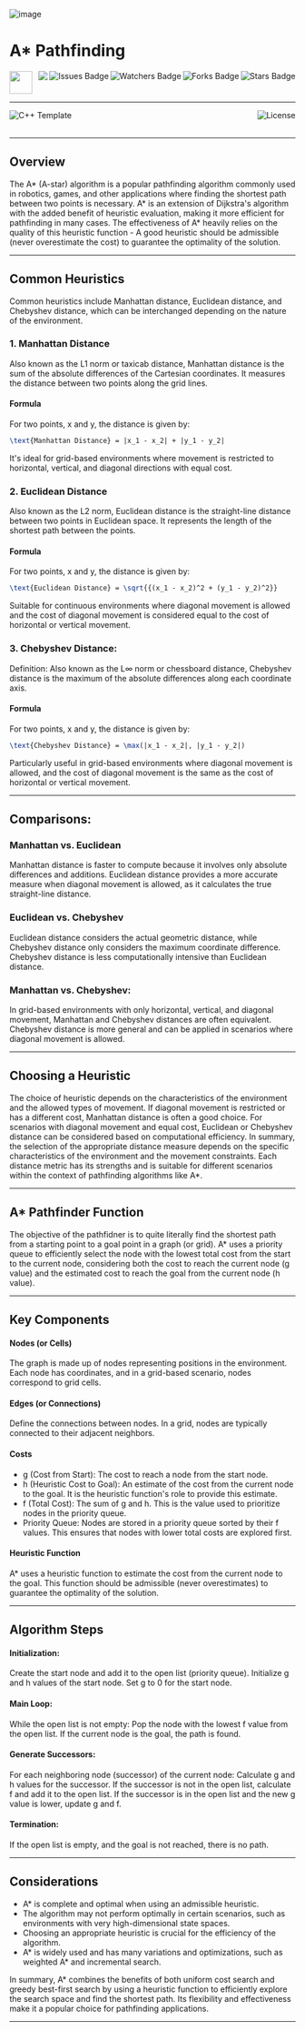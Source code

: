 ![image](https://upload.wikimedia.org/wikipedia/commons/9/98/AstarExampleEn.gif)

# A* Pathfinding

<!-- Header Start -->
<a href = "https://learn.microsoft.com/en-us/cpp/cpp-language"> <img height="40" img width="40" src="https://cdn.simpleicons.org/c++"> </a>
<img align="right" alt="Stars Badge" src="https://img.shields.io/github/stars/jdsherbert/A-Star-Pathfinding?label=%E2%AD%90"/>
<img align="right" alt="Forks Badge" src="https://img.shields.io/github/forks/jdsherbert/A-Star-Pathfinding?label=%F0%9F%8D%B4"/>
<img align="right" alt="Watchers Badge" src="https://img.shields.io/github/watchers/jdsherbert/A-Star-Pathfinding?label=%F0%9F%91%81%EF%B8%8F"/>
<img align="right" alt="Issues Badge" src="https://img.shields.io/github/issues/jdsherbert/A-Star-Pathfinding?label=%E2%9A%A0%EF%B8%8F"/>
<img align="right" src="https://hits.seeyoufarm.com/api/count/incr/badge.svg?url=https%3A%2F%2Fgithub.com%2FJDSherbert%2FA-Star-Pathfinding%2Fhit-counter%2FREADME&count_bg=%2379C83D&title_bg=%23555555&labelColor=0E1128&title=🔍&style=for-the-badge">
<!-- Header End --> 

-----------------------------------------------------------------------

<a href=""> 
  <img align="left" alt="C++ Template" src="https://img.shields.io/badge/Algorithm%20Implementation-black?style=for-the-badge&logo=cpp&logoColor=white&color=black&labelColor=black"> </a>
  
<a href="https://choosealicense.com/licenses/mit/"> 
  <img align="right" alt="License" src="https://img.shields.io/badge/License%20:%20MIT-black?style=for-the-badge&logo=mit&logoColor=white&color=black&labelColor=black"> </a>
  
<br></br>

-----------------------------------------------------------------------

## Overview

The A* (A-star) algorithm is a popular pathfinding algorithm commonly used in robotics, games, and other applications where finding the shortest path between two points is necessary. A* is an extension of Dijkstra's algorithm with the added benefit of heuristic evaluation, making it more efficient for pathfinding in many cases.
The effectiveness of A* heavily relies on the quality of this heuristic function -
A good heuristic should be admissible (never overestimate the cost) to guarantee the optimality of the solution.

-----------------------------------------------------------------------

## Common Heuristics

Common heuristics include Manhattan distance, Euclidean distance, and Chebyshev distance, which can be interchanged depending on the nature of the environment.

### 1. Manhattan Distance
Also known as the L1 norm or taxicab distance, Manhattan distance is the sum of the absolute differences of the Cartesian coordinates. It measures the distance between two points along the grid lines.

#### Formula 
For two points, x and y, the distance is given by:
```latex
\text{Manhattan Distance} = |x_1 - x_2| + |y_1 - y_2|
```

It's ideal for grid-based environments where movement is restricted to horizontal, vertical, and diagonal directions with equal cost.

### 2. Euclidean Distance
Also known as the L2 norm, Euclidean distance is the straight-line distance between two points in Euclidean space. 
It represents the length of the shortest path between the points.

#### Formula 
For two points, x and y, the distance is given by:
```latex
\text{Euclidean Distance} = \sqrt{{(x_1 - x_2)^2 + (y_1 - y_2)^2}}
```

Suitable for continuous environments where diagonal movement is allowed and the cost of diagonal movement is considered equal to the cost of horizontal or vertical movement.

### 3. Chebyshev Distance:
Definition: Also known as the L∞ norm or chessboard distance, Chebyshev distance is the maximum of the absolute differences along each coordinate axis.

#### Formula 
For two points, x and y, the distance is given by:
```latex
\text{Chebyshev Distance} = \max(|x_1 - x_2|, |y_1 - y_2|)
```

Particularly useful in grid-based environments where diagonal movement is allowed, and the cost of diagonal movement is the same as the cost of horizontal or vertical movement.

-----------------------------------------------------------------------

## Comparisons:

### Manhattan vs. Euclidean
Manhattan distance is faster to compute because it involves only absolute differences and additions.
Euclidean distance provides a more accurate measure when diagonal movement is allowed, as it calculates the true straight-line distance.

### Euclidean vs. Chebyshev
Euclidean distance considers the actual geometric distance, while Chebyshev distance only considers the maximum coordinate difference.
Chebyshev distance is less computationally intensive than Euclidean distance.

### Manhattan vs. Chebyshev:
In grid-based environments with only horizontal, vertical, and diagonal movement, Manhattan and Chebyshev distances are often equivalent.
Chebyshev distance is more general and can be applied in scenarios where diagonal movement is allowed.

-----------------------------------------------------------------------

## Choosing a Heuristic

The choice of heuristic depends on the characteristics of the environment and the allowed types of movement.
If diagonal movement is restricted or has a different cost, Manhattan distance is often a good choice.
For scenarios with diagonal movement and equal cost, Euclidean or Chebyshev distance can be considered based on computational efficiency.
In summary, the selection of the appropriate distance measure depends on the specific characteristics of the environment and the movement constraints. Each distance metric has its strengths and is suitable for different scenarios within the context of pathfinding algorithms like A*.

-----------------------------------------------------------------------

## A* Pathfinder Function

The objective of the pathfidner is to quite literally find the shortest path from a starting point to a goal point in a graph (or grid).
A* uses a priority queue to efficiently select the node with the lowest total cost from the start to the current node, considering both the cost to reach the current node (g value) and the estimated cost to reach the goal from the current node (h value).

-----------------------------------------------------------------------

## Key Components

#### Nodes (or Cells)
The graph is made up of nodes representing positions in the environment. Each node has coordinates, and in a grid-based scenario, nodes correspond to grid cells.

#### Edges (or Connections)
Define the connections between nodes. In a grid, nodes are typically connected to their adjacent neighbors.

#### Costs
- g (Cost from Start): The cost to reach a node from the start node.
- h (Heuristic Cost to Goal): An estimate of the cost from the current node to the goal. It is the heuristic function's role to provide this estimate.
- f (Total Cost): The sum of g and h. This is the value used to prioritize nodes in the priority queue.
- Priority Queue: Nodes are stored in a priority queue sorted by their f values. This ensures that nodes with lower total costs are explored first.

#### Heuristic Function 
A* uses a heuristic function to estimate the cost from the current node to the goal. This function should be admissible (never overestimates) to guarantee the optimality of the solution.

-----------------------------------------------------------------------

## Algorithm Steps

#### Initialization:
Create the start node and add it to the open list (priority queue).
Initialize g and h values of the start node.
Set g to 0 for the start node.

#### Main Loop:
While the open list is not empty:
Pop the node with the lowest f value from the open list.
If the current node is the goal, the path is found.

#### Generate Successors:
For each neighboring node (successor) of the current node:
Calculate g and h values for the successor.
If the successor is not in the open list, calculate f and add it to the open list.
If the successor is in the open list and the new g value is lower, update g and f.

#### Termination:
If the open list is empty, and the goal is not reached, there is no path.

-----------------------------------------------------------------------

## Considerations
- A* is complete and optimal when using an admissible heuristic.
- The algorithm may not perform optimally in certain scenarios, such as environments with very high-dimensional state spaces.
- Choosing an appropriate heuristic is crucial for the efficiency of the algorithm.
- A* is widely used and has many variations and optimizations, such as weighted A* and incremental search.

In summary, A* combines the benefits of both uniform cost search and greedy best-first search by using a heuristic function to efficiently explore the search space and find the shortest path. Its flexibility and effectiveness make it a popular choice for pathfinding applications.

-----------------------------------------------------------------------

